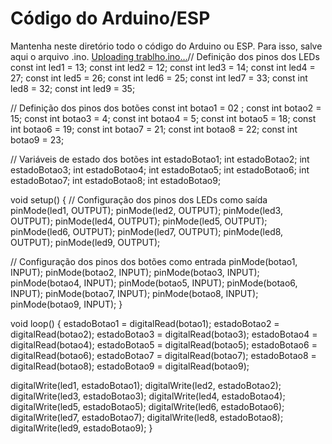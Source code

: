 # Código do Arduino/ESP

Mantenha neste diretório todo o código do Arduino ou ESP. Para isso, salve aqui o arquivo .ino.
[Uploading trablho.ino…]()// Definição dos pinos dos LEDs
const int led1 = 13;
const int led2 = 12;
const int led3 = 14;
const int led4 = 27;
const int led5 = 26;
const int led6 = 25;
const int led7 = 33;
const int led8 = 32;
const int led9 = 35;

// Definição dos pinos dos botões
const int botao1 = 02
;
const int botao2 = 15;
const int botao3 = 4;
const int botao4 = 5;
const int botao5 = 18;
const int botao6 = 19;
const int botao7 = 21;
const int botao8 = 22;
const int botao9 = 23;

// Variáveis de estado dos botões
int estadoBotao1;
int estadoBotao2;
int estadoBotao3;
int estadoBotao4;
int estadoBotao5;
int estadoBotao6;
int estadoBotao7;
int estadoBotao8;
int estadoBotao9;

void setup() {
  // Configuração dos pinos dos LEDs como saída
  pinMode(led1, OUTPUT);
  pinMode(led2, OUTPUT);
  pinMode(led3, OUTPUT);
  pinMode(led4, OUTPUT);
  pinMode(led5, OUTPUT);
  pinMode(led6, OUTPUT);
  pinMode(led7, OUTPUT);
  pinMode(led8, OUTPUT);
  pinMode(led9, OUTPUT);

  // Configuração dos pinos dos botões como entrada
  pinMode(botao1, INPUT);
  pinMode(botao2, INPUT);
  pinMode(botao3, INPUT);
  pinMode(botao4, INPUT);
  pinMode(botao5, INPUT);
  pinMode(botao6, INPUT);
  pinMode(botao7, INPUT);
  pinMode(botao8, INPUT);
  pinMode(botao9, INPUT);
}

void loop() {
  estadoBotao1 = digitalRead(botao1);
  estadoBotao2 = digitalRead(botao2);
  estadoBotao3 = digitalRead(botao3);
  estadoBotao4 = digitalRead(botao4);
  estadoBotao5 = digitalRead(botao5);
  estadoBotao6 = digitalRead(botao6);
  estadoBotao7 = digitalRead(botao7);
  estadoBotao8 = digitalRead(botao8);
  estadoBotao9 = digitalRead(botao9);

  digitalWrite(led1, estadoBotao1);
  digitalWrite(led2, estadoBotao2);
  digitalWrite(led3, estadoBotao3);
  digitalWrite(led4, estadoBotao4);
  digitalWrite(led5, estadoBotao5);
  digitalWrite(led6, estadoBotao6);
  digitalWrite(led7, estadoBotao7);
  digitalWrite(led8, estadoBotao8);
  digitalWrite(led9, estadoBotao9);
}

